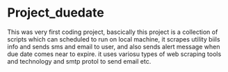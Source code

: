 # Project_duedate

This was very first coding project, bascically this project is a collection of scripts which can scheduled to run on local machine,
it scrapes utility biils info and sends sms and email to user, and also sends alert message when due date comes near to expire.
it uses variosu types of web scraping tools and technology and smtp protol to send email etc.

